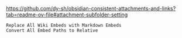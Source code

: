 https://github.com/dy-sh/obsidian-consistent-attachments-and-links?tab=readme-ov-file#attachment-subfolder-setting

```
Replace All Wiki Embeds with Markdown Embeds
Convert All Embed Paths to Relative
```